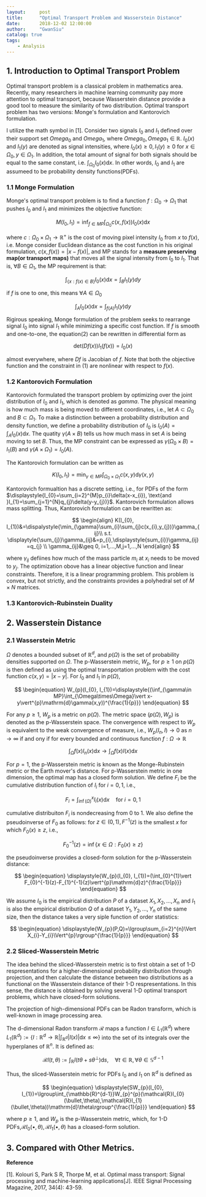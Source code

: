 ```yaml
---
layout:     post
title:      "Optimal Transport Problem and Wasserstein Distance"
date:       2018-12-02 12:00:00
author:     "GwanSiu"
catalog: true
tags:
    - Analysis
---
```


## 1. Introduction to Optimal Transport Problem

Optimal transport problem is a classical problem in mathematics area. Recently, many researchers in machine learning community pay more attention to optimal transport, because Wasserstein distance provide a good tool to measure the similarity of two distribution. Optimal transport problem has two versions: Monge's formulation and Kantorovich formulation.

I utilize the math symbol in [1]. Consider two signals $I_{0}$ and $I_{1}$ defined over their support set $Omega_{0}$ and $Omega_{1}$, where $Omega_{0}, Omega_{1}\in\mathbb{R}$. $I_{0}(x)$ and $I_{1}(y)$ are denoted as signal intensities, where $I_{0}(x)\geq 0, I_{1}(y)\geq 0$ for $x\in \Omega_{0},y\in\Omega_{1}$. In addition, the total amount of signal for both signals should be equal to the same constant, i.e. $\displaystyle{\int_{\Omega_{0}}I_{0}(x)\mathrm{d}x}$. In other words, $I_{0}$ and $I_{1}$ are assumeed to be probability density functions(PDFs).

### 1.1 Monge Formulation

Monge's optimal transport problem is to find a function $f:\Omega_{0}\rightarrow \Omega_{1}$ that pushes $I_{0}$ and $I_{1}$ and minimizes the objective function:

$$
\begin{equation}
M(I_{0}, I_{1})=\displaystyle{\inf_{f\in MP}\int_{\Omega_{0}}c(x,f(x))I_{0}(x)\mathrm{d}x}
\end{equation}
$$

where $c:\Omega_{0}\times\Omega_{1}\rightarrow\mathbb{R}^{+}$ is the cost of moving pixel intensity $I_{0}$ from $x$ to $f(x)$, i.e. Monge consider Euclidean distance as the cost function in his original formulation, $c(x,f(x))=\vert x-f(x)\vert$, and MP stands for a **measure preserving map(or transport maps)** that moves all the signal intensity from $I_{0}$ to $I_{1}$. That is, $\forall B\in\Omega_{1}$, the MP requirement is that:

$$
\begin{equation}
\displaystyle{\int_{\{x:f(x)\in B\}}I_{0}(x)\mathrm{d}x=\int_{B}I_{1}(y)dy}
\end{equation}
$$

if $f$ is one to one, this means $\forall A\in \Omega_{0}$

$$
\begin{equation}
\displaystyle{\int_{A}I_{0}(x)\mathrm{d}x=\int_{f(A)}I_{1}(y)\mathrm{d}y}
\end{equation}
$$

Rigirous speaking, Monge formulation of the problem seeks to rearrange signal $I_{0}$ into signal $I_{1}$ while minimizing a specific cost function. If $f$ is smooth and one-to-one, the equation(2) can be rewritten in differential form as

$$
\begin{equation}
\text{det}(Df(x))I_{1}(f(x))=I_{0}(x)
\end{equation}
$$

almost everywhere, where $Df$ is Jacobian of $f$. Note that both the objective function and the constraint in (1) are nonlinear with respect to $f(x)$. 

### 1.2 Kantorovich Formulation

Kantorovich formulated the transport problem by optimizing over the joint distribution of $I_{0}$ and $I_{1}$, which is denoted as $gamma$. The physical meaning is how much mass is being moved to different coordinates, i.e., let $A\subset \Omega_{0}$ and $B\subset\Omega_{1}$. To make a distinction between a probability distribution and density function, we define a probability distribution of $I_{0}$ is $I_{0}(A)=\int_{A}I_{0}(x)\mathrm{d}x$. The quatity $\gamma(A\times B)$ tells us how much mass in set $A$ is being moving to set $B$. Thus, the MP constraint can be expressed as $\gamma(\Omega_{0}\times B)=I_{1}(B)$ and $\gamma(A\times \Omega_{1})=I_{0}(A)$. 

The Kantorovich formulation can be written as

$$
\begin{equation}
K(I_{0}, I_{1})=\displaystyle{\min_{\gamma\in MP}\int_{\Omega_{0}\times\Omega_{1}}c(x,y)\mathrm{d}\gamma(x,y)}
\end{equation}
$$

Kantorovich formualtion has a discrete setting, i.e., for PDFs of the form $\displaystyle{I_{0}=\sum_{i=2}^{M}p_{i}\delta(x-x_{i}), \text{and }I_{1}=\sum_{j=1}^{N}q_{j}\delta(y-y_{j})}$. Kantorovich formulation allows mass splitting. Thus, Kantorovich formulation can be rewritten as:

$$
\begin{align}
K(I_{0}, I_{1})&=\dispalystyle{\min_{\gamma}\sum_{i}\sum_{j}c(x_{i},y_{j})}\gamma_{ij}\\
s.t. \displaytyle{\sum_{j}}\gamma_{ij}&=p_{i},\displaystyle{sum_{i}}\gamma_{ij}=q_{j} \\
\gamma_{ij}&\geq 0, i=1,...,M,j=1,...,N
\end{align}
$$

where $\gamma_{ij}$ defiines how much of the mass particle $m_{i}$ at $x_{i}$ needs to be moved to $y_{j}$. The optimization obove has a linear objective function and linear constraints. Therefore, it is a linear programming problem. This problem is convex, but not strictly, and the constraints provides a polyhedral set of $M\times N$ matrices.

### 1.3 Kantorovich-Rubinstein Duality

## 2. Wasserstein Distance

### 2.1  Wasserstein Metric

$\Omega$ denotes a bounded subset of $\mathbb{R}^{d}$, and $p(\Omega)$ is the set of probability densities supported on $\Omega$. The p-Wasserstein metric, $W_{p}$, for $p\geq 1$ on $p(\Omega)$ is then defined as using the optimal transportation problem with the cost function $c(x,y)=\vert x-y\vert$. For $I_{0}$ and $I_{1}$ in $p(\Omega)$,

$$
\begin{equation}
W_{p}(I_{0}, I_{1})=\displaystyle{(\inf_{\gamma\in MP}\int_{\Omega\times\Omega}\vert x-y\vert^{p}\mathrm{d}\gamma(x,y))^{\frac{1}{p}}}
\end{equation}
$$

For any $p\geq 1$, $W_{p}$ is a metric on $p(\Omega)$. The metric space $(p(\Omega), W_{p})$ is denoted as the p-Wasserstein space. The convergence with respect to $W_{p}$ is equivalent to the weak convergence of measure, i.e., $W_{p}(I_{n}, I)\rightarrow 0$ as $n\rightarrow\infty$ if and ony if for every bounded and continuous function $f:\Omega\rightarrow\mathbb{R}$

$$
\begin{equation}
\displaystyle{\int_{\Omega}f(x)I_{n}(x)\mathrm{d}x\rightarrow \int_{\Omega}f(x)I(x)\mathrm{d}x}
\end{equation}
$$

For $p=1$, the p-Wasserstein metric is known as the Monge-Rubinstein metric or the Earth mover's distance. For p-Wasserstein metric in one dimension, the optimal map has a closed form solution. We define $F_{i}$ be the cumulative distribution function of $I_{i}$ for $i=0,1$, i.e.,

$$
\begin{equation}
\displaystyle{F_{i}=\int_{\inf(\Omega)}^{x}I_{i}(x)\mathrm{d}x}\quad \text{for }i=0,1
\end{equation}
$$

cumulative distribuiton $F_{i}$ is nondecreasing from $0$ to $1$. We also define the pseudoinverse of $F_{0}$ as follows: for $z\in(0,1), F^{-1}(z)$ is the smallest $x$ for which $F_{0}(x)\geq z$, i.e.,

$$
\begin{equation}
F_{0}^{-1}(z)=\inf\{x\in\Omega:F_{0}(x)\geq z\}
\end{equation}
$$

the pseudoinverse provides a closed-form solution for the p-Wasserstein distance:

$$
\begin{equation}
\displaystyle{W_{p}(I_{0}, I_{1})=(\int_{0}^{1}\vert F_{0}^{-1}(z)-F_{1}^{-1}(z)\vert^{p}\mathrm{d}z)^{\frac{1}{p}}}
\end{equation}
$$

We assume $I_{0}$ is the empirical distribution $P$ of a dataset $X_{1}, X_{2},...,X_{n}$ and $I_{1}$ is also the empirical distribution $Q$ of a dataset $Y_{1},Y_{2},...,Y_{n}$ of the same size, then the distance takes a very siple function of order statistics:

$$
\begin{equation}
\displaystyle{W_{p}(P,Q)=\lgroup\sum_{i=2}^{n}\Vert X_{i}-Y_{i}\Vert^{p}\rgroup^{\frac{1}{p}}}
\end{equation}
$$


### 2.2 Sliced-Wasserstein Metric

The idea behind the sliced-Wasserstein metric is to first obtain a set of 1-D respresentations for a higher-dimensional probability distribution through projection, and then calculate the distance between two distributions as a functional on the Wasserstein distance of their 1-D respresentations. In this sense, the distance is obtained by solving several 1-D optimal transport problems, which have closed-form solutions.

The projection of high-dimensional PDFs can be Radon transform, which is well-known in image processing area.

The d-dimensional Radon transform $\mathcal{R}$ maps a function $I\in L_{1}(\mathbb{R}^{d})$ where $L_{1}(\mathbb{R}^{d}):=\{I:\mathbb{R}^{d}\rightarrow \mathbb{R}\vert \int_{\mathbb{R}^{d}}\vert I(x)\vert \mathrm{d}x\leq \infty\}$ into the set of its integrals over the hyperplanes of $\mathbb{R}^{n}$. It is defined as:

$$
\begin{equation}
\displaystyle{\mathcal{R}I(t,\theta):=\int_{\mathbb{R}}I(t\theta+s\theta^{\bot})\mathrm{d}s,\quad\forall t\in\mathbb{R},\forall\theta\in\mathbb{S}^{d-1}}
\end{equation}
$$

Thus, the sliced-Wasserstein metric for PDFs $I_{0}$ and $I_{1}$ on $\mathbb{R}^{d}$ is defined as

$$
\begin{equation}
\displaystyle{SW_{p}(I_{0}, I_{1})=\lgroup\int_{\mathbb{R}^{d-1}}W_{p}^{p}(\mathcal{R}I_{0}(\bullet,\theta),\mathcal{R}I_{1}(\bullet,\theta))\mathrm{d}\theta\rgroup^{\frac{1}{p}}}
\end{equation}
$$

where $p\geq 1$, and $W_{p}$ is the p-Wasserstein metric, which, for 1-D PDFs,$\mathcal{R}I_{0}(\bullet,\theta),\mathcal{R}I_{1}(\bullet,\theta)$ has a cloased-form solution. 

## 3. Compared with Other Metrics.


**Reference**

[1]. Kolouri S, Park S R, Thorpe M, et al. Optimal mass transport: Signal processing and machine-learning applications[J]. IEEE Signal Processing Magazine, 2017, 34(4): 43-59.